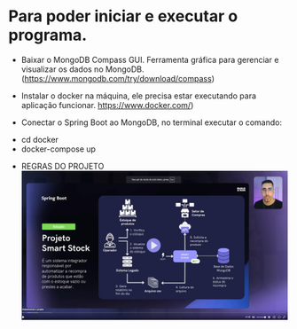 # Para poder iniciar e executar o programa.

* Baixar o MongoDB Compass GUI.
Ferramenta gráfica para gerenciar e visualizar os dados no MongoDB. (https://www.mongodb.com/try/download/compass)

* Instalar o docker na máquina, ele precisa estar executando para aplicação funcionar.
  https://www.docker.com/)

* Conectar o Spring Boot ao MongoDB, no terminal executar o comando:
- cd docker
- docker-compose up




* REGRAS DO PROJETO
![img.png](img.png)
 
